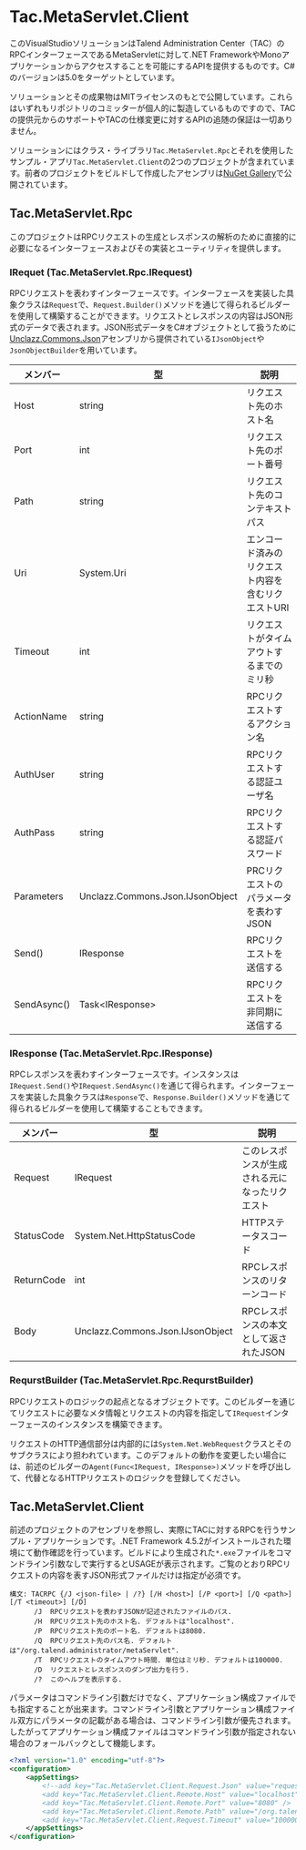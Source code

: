 # Tac.MetaServlet.Client

このVisualStudioソリューションはTalend Administration Center（TAC）のRPCインターフェースであるMetaServletに対して.NET FrameworkやMonoアプリケーションからアクセスすることを可能にするAPIを提供するものです。C#のバージョンは5.0をターゲットとしています。

ソリューションとその成果物はMITライセンスのもとで公開しています。これらはいずれもリポジトリのコミッターが個人的に製造しているものですので、TACの提供元からのサポートやTACの仕様変更に対するAPIの追随の保証は一切ありません。

ソリューションにはクラス・ライブラリ`Tac.MetaServlet.Rpc`とそれを使用したサンプル・アプリ`Tac.MetaServlet.Client`の2つのプロジェクトが含まれています。前者のプロジェクトをビルドして作成したアセンブリは[NuGet Gallery](https://www.nuget.org/packages/Tac.MetaServlet.Rpc/)で公開されています。

## Tac.MetaServlet.Rpc

このプロジェクトはRPCリクエストの生成とレスポンスの解析のために直接的に必要になるインターフェースおよびその実装とユーティリティを提供します。

### IRequet (Tac.MetaServlet.Rpc.IRequest)

RPCリクエストを表わすインターフェースです。インターフェースを実装した具象クラスは`Request`で、`Request.Builder()`メソッドを通じて得られるビルダーを使用して構築することができます。リクエストとレスポンスの内容はJSON形式のデータで表されます。JSON形式データをC#オブジェクトとして扱うために[Unclazz.Commons.Json](https://github.com/unclazz/Unclazz.Commons.Json)アセンブリから提供されている`IJsonObject`や`JsonObjectBuilder`を用いています。

|メンバー|型|説明|
|---|---|---|
|Host|string|リクエスト先のホスト名|
|Port|int|リクエスト先のポート番号|
|Path|string|リクエスト先のコンテキストパス|
|Uri|System.Uri|エンコード済みのリクエスト内容を含むリクエストURI|
|Timeout|int|リクエストがタイムアウトするまでのミリ秒|
|ActionName|string|RPCリクエストするアクション名|
|AuthUser|string|RPCリクエストする認証ユーザ名|
|AuthPass|string|RPCリクエストする認証パスワード|
|Parameters|Unclazz.Commons.Json.IJsonObject|PRCリクエストのパラメータを表わすJSON|
|Send()|IResponse|RPCリクエストを送信する|
|SendAsync()|Task&lt;IResponse&gt;|RPCリクエストを非同期に送信する|

### IResponse (Tac.MetaServlet.Rpc.IResponse)

RPCレスポンスを表わすインターフェースです。インスタンスは`IRequest.Send()`や`IRequest.SendAsync()`を通じて得られます。インターフェースを実装した具象クラスは`Response`で、`Response.Builder()`メソッドを通じて得られるビルダーを使用して構築することもできます。

|メンバー|型|説明|
|---|---|---|
|Request|IRequest|このレスポンスが生成される元になったリクエスト|
|StatusCode|System.Net.HttpStatusCode|HTTPステータスコード|
|ReturnCode|int|RPCレスポンスのリターンコード|
|Body|Unclazz.Commons.Json.IJsonObject|RPCレスポンスの本文として返されたJSON|

### RequrstBuilder (Tac.MetaServlet.Rpc.RequrstBuilder)

RPCリクエストのロジックの起点となるオブジェクトです。このビルダーを通じてリクエストに必要なメタ情報とリクエストの内容を指定して`IRequest`インターフェースのインスタンスを構築できます。

リクエストのHTTP通信部分は内部的には`System.Net.WebRequest`クラスとそのサブクラスにより担われています。このデフォルトの動作を変更したい場合には、前述のビルダーの`Agent(Func<IRequest, IResponse>)`メソッドを呼び出して、代替となるHTTPリクエストのロジックを登録してください。

## Tac.MetaServlet.Client

前述のプロジェクトのアセンブリを参照し、実際にTACに対するRPCを行うサンプル・アプリケーションです。.NET Framework 4.5.2がインストールされた環境にて動作確認を行っています。ビルドにより生成された`*.exe`ファイルをコマンドライン引数なしで実行するとUSAGEが表示されます。ご覧のとおりRPCリクエストの内容を表すJSON形式ファイルだけは指定が必須です。

```
構文: TACRPC {/J <json-file> | /?} [/H <host>] [/P <port>] [/Q <path>] [/T <timeout>] [/D]
      /J  RPCリクエストを表わすJSONが記述されたファイルのパス.
      /H  RPCリクエスト先のホスト名. デフォルトは"localhost".
      /P  RPCリクエスト先のポート名. デフォルトは8080.
      /Q  RPCリクエスト先のパス名. デフォルトは"/org.talend.administrator/metaServlet".
      /T  RPCリクエストのタイムアウト時間. 単位はミリ秒. デフォルトは100000.
      /D  リクエストとレスポンスのダンプ出力を行う.
      /?  このヘルプを表示する.
```

パラメータはコマンドライン引数だけでなく、アプリケーション構成ファイルでも指定することが出来ます。コマンドライン引数とアプリケーション構成ファイル双方にパラメータの記載がある場合は、コマンドライン引数が優先されます。したがってアプリケーション構成ファイルはコマンドライン引数が指定されない場合のフォールバックとして機能します。

```xml
<?xml version="1.0" encoding="utf-8"?>
<configuration>
	<appSettings>
        <!--add key="Tac.MetaServlet.Client.Request.Json" value="request.json" />
        <add key="Tac.MetaServlet.Client.Remote.Host" value="localhost" />
        <add key="Tac.MetaServlet.Client.Remote.Port" value="8080" />
        <add key="Tac.MetaServlet.Client.Remote.Path" value="/org.talend.administrator/metaServlet" />
        <add key="Tac.MetaServlet.Client.Request.Timeout" value="100000" / -->
    </appSettings>
</configuration>
```
